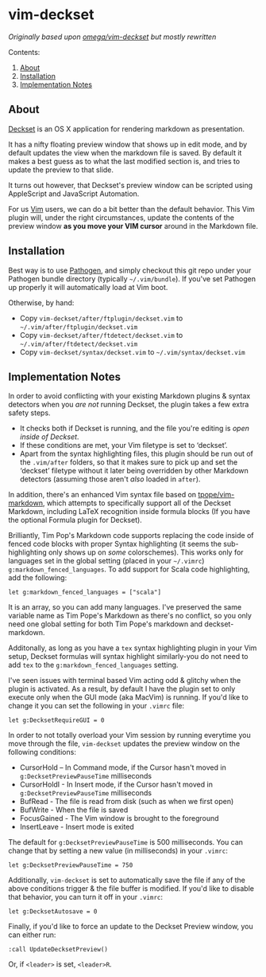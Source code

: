 # vim-deckset

_Originally based upon [omega/vim-deckset](https://github.com/omega/vim-deckset) but mostly rewritten_ 

Contents:
1. [About](#about)
2. [Installation](#installation)
3. [Implementation Notes](#implementation-notes)

## About

[Deckset](http://decksetapp.com) is an OS X application for rendering markdown 
as presentation.

It has a nifty floating preview window that shows up in edit mode, and by default
updates the view when the markdown file is saved. By default it makes a best guess 
as to what the last modified section is, and tries to update the preview to that 
slide.

It turns out however, that Deckset's preview window can be scripted using AppleScript and JavaScript Automation. 

For us [Vim](http://www.vim.org) users, we can do a bit better than
the default behavior. This Vim plugin will, under the right
circumstances, update the contents of the preview window 
__as you move your VIM cursor__ around in the Markdown file.

## Installation

Best way is to use [Pathogen](https://github.com/tpope/vim-pathogen), and simply checkout this git repo under your Pathogen bundle directory (typically `~/.vim/bundle`). If you've set Pathogen up properly it will automatically load at Vim boot.

Otherwise, by hand:

- Copy `vim-deckset/after/ftplugin/deckset.vim` to `~/.vim/after/ftplugin/deckset.vim`
- Copy `vim-deckset/after/ftdetect/deckset.vim` to `~/.vim/after/ftdetect/deckset.vim`
- Copy `vim-deckset/syntax/deckset.vim` to `~/.vim/syntax/deckset.vim`

## Implementation Notes

In order to avoid conflicting with your existing Markdown plugins & syntax
detectors when you _are not_ running Deckset, the plugin takes a few extra 
safety steps.

- It checks both if Deckset is running, and the file you're editing is _open inside of Deckset_.
- If these conditions are met, your Vim filetype is set to ‘deckset’. 
- Apart from the syntax highlighting files, this plugin should be run out of the `.vim/after` folders, so that it makes sure to pick up and set the ‘deckset’ filetype without it later being overridden by other Markdown detectors (assuming those aren't _also_ loaded in `after`).
    
In addition, there's an enhanced Vim syntax file based on
[tpope/vim-markdown](https://github.com/tpope/vim-markdown), which attempts
to specifically support all of the Deckset Markdown, including LaTeX
recognition inside formula blocks (If you have the optional Formula plugin
for Deckset).

Brilliantly, Tim Pop's Markdown code supports replacing the code inside of
fenced code blocks  with proper Syntax highlighting (it seems the sub-highlighting only shows up on _some_ colorschemes). This works only for languages set in the global
setting (placed in your `~/.vimrc`) `g:markdown_fenced_languages`. To add
support for Scala code highlighting, add the following:

```vim
let g:markdown_fenced_languages = ["scala"]
```

It is an array, so you can add many languages. I've preserved the same
variable name as Tim Pope's Markdown as there's no conflict, so you only need
one global setting for both Tim Pope's markdown and deckset-markdown.

Additonally, as long as you have a `tex` syntax highlighting plugin in your
Vim setup, Deckset formulas will syntax highlight similarly-you do not need to
add `tex` to the `g:markdown_fenced_languages` setting.
    
I've seen issues with terminal based Vim acting odd & glitchy when the plugin is activated. As a result, by default I have the plugin set to only execute only when the GUI mode (aka MacVim) is running. If you'd like to change it you can set the following in your `.vimrc` file:

```vim
let g:DecksetRequireGUI = 0
```
    
In order to not totally overload your Vim session by running everytime you
move through the file, `vim-deckset` updates the preview window on the following conditions:

- CursorHold – In Command mode, if the Cursor hasn't moved in `g:DecksetPreviewPauseTime` milliseconds
- CursorHoldI - In Insert mode, if the Cursor hasn't moved in `g:DecksetPreviewPauseTime` milliseconds
- BufRead - The file is read from disk (such as when we first open)
- BufWrite - When the file is saved
- FocusGained - The Vim window is brought to the foreground
- InsertLeave - Insert mode is exited

The default for `g:DecksetPreviewPauseTime` is 500 milliseconds. You can
change that by setting a new value (in milliseconds) in your
`.vimrc`:


```vim
let g:DecksetPreviewPauseTime = 750
```

Additionally, `vim-deckset` is set to automatically save the file if any of the
above conditions trigger & the file buffer is modified. If you'd like to
disable that behavior, you can turn it off in your `.vimrc`:

```vim
let g:DecksetAutosave = 0
```

Finally, if you'd like to force an update to the Deckset Preview window, you
can either run:

```vim
:call UpdateDecksetPreview()
```

Or, if `<leader>` is set, `<leader>R`.

